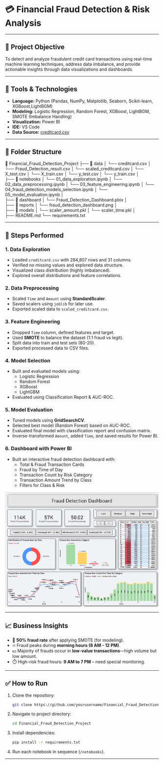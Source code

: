 # 💳 Financial Fraud Detection & Risk Analysis

---

## 📌 Project Objective

To detect and analyze fraudulent credit card transactions using real-time machine learning techniques, address data imbalance, and provide actionable insights through data visualizations and dashboards.

---

## 🧰 Tools & Technologies

- **Language:** Python (Pandas, NumPy, Matplotlib, Seaborn, Scikit-learn, XGBoost,LightBGM)
- **Modeling:** Logistic Regression, Random Forest, XGBoost, LightBGM, SMOTE (Imbalance Handling)
- **Visualization:** Power BI
- **IDE:** VS Code
- **Data Source:** [creditcard.csv](https://www.kaggle.com/datasets/mlg-ulb/creditcardfraud)

---

## 📁 Folder Structure

📂 Financial_Fraud_Detection_Project
├── 📁 data
│   └── creditcard.csv
│   └── Fraud_Detection_result.csv
│   └── scaled_creditcard.csv
│   └── X_test.csv
│   └── X_train.csv
│   └── y_test.csv
│   └── y_train.csv
│   
├── 📁 notebooks
│   └── 01_data_exploration.ipynb
│   └── 02_data_preprocessing.ipynb
│   └── 03_feature_engineering.ipynb
│   └── 04_fraud_detection_models_selection.ipynb
│   └── 05_model_evaluation.ipynb
│   
├── 📁 dashboard
│   └── Fraud_Detection_Dashboard.pbix
│  
├── 📁 reports
│   └── fraud_detection_dashboard.png
│  
├── 📁 models
│   └── scaler_amount.pkl
│   └── scaler_time.pkl
│   
├── README.md
└── requirements.txt

---

## 🔎 Steps Performed

### 1. **Data Exploration**
- Loaded `creditcard.csv` with 284,807 rows and 31 columns.
- Verified no missing values and explored data structure.
- Visualized class distribution (highly imbalanced).
- Explored overall distributions and feature correlations.

### 2. **Data Preprocessing**
- Scaled `Time` and `Amount` using **StandardScaler**.
- Saved scalers using `joblib` for later use.
- Exported scaled data to `scaled_creditcard.csv`.

### 3. **Feature Engineering**
- Dropped `Time` column, defined features and target.
- Used **SMOTE** to balance the dataset (1:1 fraud vs legit).
- Split data into train and test sets (80-20).
- Exported processed data to CSV files.

### 4. **Model Selection**
- Built and evaluated models using:
  - Logistic Regression  
  - Random Forest  
  - XGBoost  
  - LightGBM
- Evaluated using Classification Report & AUC-ROC.

### 5. **Model Evaluation**
- Tuned models using **GridSearchCV**.
- Selected best model (Random Forest) based on AUC-ROC.
- Evaluated final model with classification report and confusion matrix.
- Inverse-transformed `Amount`, added `Time`, and saved results for Power BI.

### 6. **Dashboard with Power BI**
- Built an interactive fraud detection dashboard with:
  - Total & Fraud Transaction Cards
  - Fraud by Time of Day
  - Transaction Count by Risk Category
  - Transaction Amount Trend by Class
  - Filters for Class & Risk

![Fraud Detection Dashboard](<visual/fraud_detection_dashboard.png>)

---

## 📈 Business Insights

- 🚨 **50% fraud rate** after applying SMOTE (for modeling).
- 🔥 Fraud peaks during **morning hours (8 AM - 12 PM)**.
- 💵 Majority of frauds occur in **low-value transactions**—high volume but low amount.
- ⏱️ High-risk fraud hours: **9 AM to 7 PM** – need special monitoring.

---

## ✅ How to Run

1. Clone the repository:
   ```bash
   git clone https://github.com/yourusername/Financial_Fraud_Detection_Project.git
   ```

2. Navigate to project directory:
   ```bash
   cd Financial_Fraud_Detection_Project
   ```
3. Install dependencies:
   ```bash
   pip install -r requirements.txt
   ```
4. Run each notebook in sequence (`/notebooks`).

---

